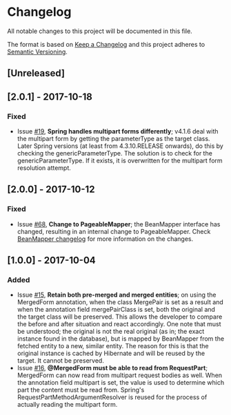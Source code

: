 # Changelog
All notable changes to this project will be documented in this file.

The format is based on [Keep a Changelog](http://keepachangelog.com/en/1.0.0/)
and this project adheres to [Semantic Versioning](http://semver.org/spec/v2.0.0.html).

## [Unreleased]

## [2.0.1] - 2017-10-18
### Fixed
- Issue [#19](https://github.com/42BV/beanmapper-spring/issues/19), **Spring handles multipart forms differently**; v4.1.6 deal with the multipart form by getting the parameterType as the target class. Later Spring versions (at least from 4.3.10.RELEASE onwards), do this by checking the genericParameterType. The solution is to check for the genericParameterType. If it exists, it is overwritten for the multipart form resolution attempt.

## [2.0.0] - 2017-10-12
### Fixed
- Issue [#68](https://github.com/42BV/beanmapper/issues/68), **Change to PageableMapper**; the BeanMapper interface has changed, resulting in an internal change to PageableMapper. Check [BeanMapper changelog](https://github.com/42BV/beanmapper/blob/master/CHANGELOG.md) for more information on the changes.

## [1.0.0] - 2017-10-04
### Added
- Issue [#15](https://github.com/42BV/beanmapper-spring/issues/15), **Retain both pre-merged and merged entities**; on using the MergedForm annotation, when the class MergePair is set as a result and when the annotation field mergePairClass is set, both the original and the target class will be preserved. This allows the developer to compare the before and after situation and react accordingly. One note that must be understood; the original is not the real original (as in; the exact instance found in the database), but is mapped by BeanMapper from the fetched entity to a new, similar entity. The reason for this is that the original instance is cached by Hibernate and will be reused by the target. It cannot be preserved.
- Issue [#16](https://github.com/42BV/beanmapper-spring/issues/16), **@MergedForm must be able to read from RequestPart**; MergedForm can now read from multipart request bodies as well. When the annotation field multipart is set, the value is used to determine which part the content must be read from. Spring's RequestPartMethodArgumentResolver is reused for the process of actually reading the multipart form.